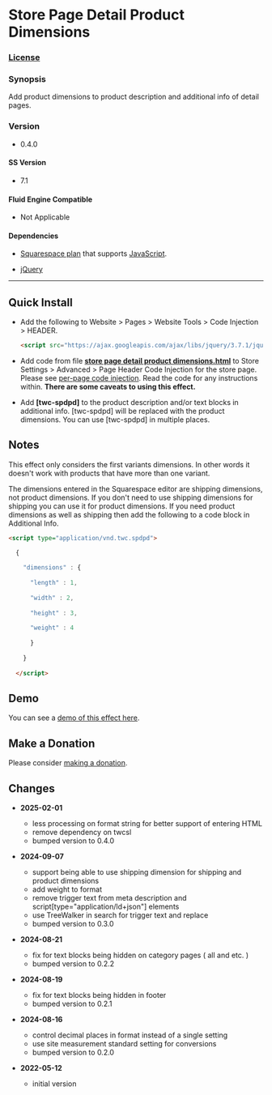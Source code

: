 # Store Page Detail Product Dimensions

### [License][1]

### Synopsis

Add product dimensions to product description and additional info of detail
pages.

### Version

  * 0.4.0

#### SS Version

  * 7.1

#### Fluid Engine Compatible

  * Not Applicable

#### Dependencies

  * [Squarespace plan][2] that supports [JavaScript][3].
  
  * [jQuery][4]

---

## Quick Install

* Add the following to Website > Pages > Website Tools > Code Injection >
  HEADER.
  
  ```html
  <script src="https://ajax.googleapis.com/ajax/libs/jquery/3.7.1/jquery.min.js"></script>
  ```
  
* Add code from file **[store page detail product dimensions.html][5]** to
  Store Settings > Advanced > Page Header Code Injection for the store page.
  Please see [per-page code injection][6]. Read the code for any instructions
  within. **There are some caveats to using this effect.**
  
* Add **[twc-spdpd]** to the product description and/or text blocks in
  additional info. [twc-spdpd] will be replaced with the product dimensions. You
  can use [twc-spdpd] in multiple places.

## Notes

This effect only considers the first variants dimensions. In other words it
doesn't work with products that have more than one variant.

The dimensions entered in the Squarespace editor are shipping dimensions, not
product dimensions. If you don't need to use shipping dimensions for shipping
you can use it for product dimensions. If you need product dimensions as well as
shipping then add the following to a code block in Additional Info.

```html
<script type="application/vnd.twc.spdpd">

  {
  
    "dimensions" : {
    
      "length" : 1,
      
      "width" : 2,
      
      "height" : 3,
      
      "weight" : 4
      
      }
      
    }
    
  </script>
```

## Demo

You can see a [demo of this effect here][7].

## Make a Donation

Please consider [making a donation][8].

## Changes

* **2025-02-01**

  * less processing on format string for better support of entering HTML
  * remove dependency on twcsl
  * bumped version to 0.4.0
  
* **2024-09-07**

  * support being able to use shipping dimension for shipping and product
    dimensions
  * add weight to format
  * remove trigger text from meta description and
    script[type="application/ld+json"] elements
  * use TreeWalker in search for trigger text and replace
  * bumped version to 0.3.0
  
* **2024-08-21**

  * fix for text blocks being hidden on category pages ( all and etc. )
  * bumped version to 0.2.2
  
* **2024-08-19**

  * fix for text blocks being hidden in footer
  * bumped version to 0.2.1
  
* **2024-08-16**

  * control decimal places in format instead of a single setting
  * use site measurement standard setting for conversions
  * bumped version to 0.2.0
  
* **2022-05-12**

  * initial version

[1]: https://github.com/tomsWebConsulting/twcsl/blob/main/LICENSE.txt#L1
[2]: https://www.squarespace.com/pricing
[3]: https://en.wikipedia.org/wiki/JavaScript
[4]: https://jquery.com/
[5]: store%20page%20detail%20product%20dimensions.html#L1
[6]: https://support.squarespace.com/hc/en-us/articles/205815908-Using-code-injection#toc-per-page-code-injection
[7]: https://toms-web-consulting-demos.squarespace.com/store-page-detail-product-dimensions/p/milk-dip-cup?password=twcdemos
[8]: https://github.com/tomsWebConsulting/twcsl#make-a-donation

